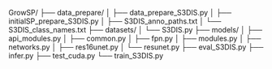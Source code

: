 GrowSP/
├── data_prepare/
│   ├── data_prepare_S3DIS.py
│   ├── initialSP_prepare_S3DIS.py
│   ├── S3DIS_anno_paths.txt
│   └── S3DIS_class_names.txt
├── datasets/
│   └── S3DIS.py
├── models/
│   ├── api_modules.py
│   ├── common.py
│   ├── fpn.py
│   ├── modules.py
│   ├── networks.py
│   ├── res16unet.py
│   └── resunet.py
├── eval_S3DIS.py
├── infer.py
├── test_cuda.py
└── train_S3DIS.py
